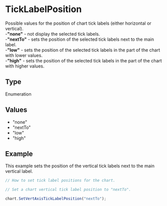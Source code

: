 # TickLabelPosition

Possible values for the position of chart tick labels (either horizontal or vertical).\
-**"none"** - not display the selected tick labels.\
-**"nextTo"** - sets the position of the selected tick labels next to the main label.\
-**"low"** - sets the position of the selected tick labels in the part of the chart with lower values.\
-**"high"** - sets the position of the selected tick labels in the part of the chart with higher values.

## Type

Enumeration

## Values

- "none"
- "nextTo"
- "low"
- "high"


## Example

This example sets the position of the vertical tick labels next to the main vertical label.

```javascript editor-docx
// How to set tick label positions for the chart.

// Set a chart vertical tick label position to "nextTo".

chart.SetVertAxisTickLabelPosition("nextTo");
```
